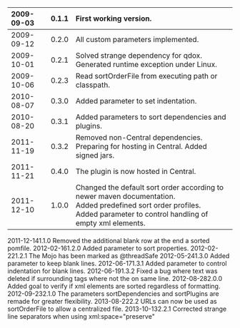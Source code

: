 |2009-09-03|0.1.1| First working version. |
|:---------|:----|:-----------------------|
|2009-09-12|0.2.0| All custom parameters implemented. |
|2009-10-01|0.2.1| Solved strange dependency for qdox. Generated runtime exception under Linux. |
|2009-10-06|0.2.3| Read sortOrderFile from executing path or classpath. |
|2010-08-07|0.3.0| Added parameter to set indentation. |
|2010-08-20|0.3.1| Added parameters to sort dependencies and plugins. |
|2011-11-19|0.3.2| Removed non-Central dependencies. Preparing for hosting in Central. Added signed jars. |
|2011-11-21|0.4.0| The plugin is now hosted in Central. |
|2011-12-10|1.0.0| Changed the default sort order according to newer maven documentation. <br>Added predefined sort order profiles. <br>Added parameter to control handling of empty xml elements.  <br>
<tr><td>2011-12-14</td><td>1.1.0</td><td> Removed the additional blank row at the end a sorted pomfile. </td></tr>
<tr><td>2012-02-16</td><td>1.2.0</td><td> Added parameter to sort properties. </td></tr>
<tr><td>2012-02-22</td><td>1.2.1</td><td> The Mojo has been marked as @threadSafe </td></tr>
<tr><td>2012-05-24</td><td>1.3.0</td><td> Added parameter to keep blank lines. </td></tr>
<tr><td>2012-06-17</td><td>1.3.1</td><td> Added parameter to control indentation for blank lines. </td></tr>
<tr><td>2012-06-19</td><td>1.3.2</td><td> Fixed a bug where text was deleted if surrounding tags where not the on same line. </td></tr>
<tr><td>2012-08-28</td><td>2.0.0</td><td> Added goal to verify if xml elements are sorted regardless of formatting. </td></tr>
<tr><td>2012-09-23</td><td>2.1.0</td><td> The parameters sortDependencies and sortPlugins are remade for greater flexibility. </td></tr>
<tr><td>2013-08-22</td><td>2.2</td><td> URLs can now be used as sortOrderFile to allow a centralized file. </td></tr>
<tr><td>2013-10-13</td><td>2.2.1</td><td> Corrected strange line separators when using xml:space="preserve" </td></tr>